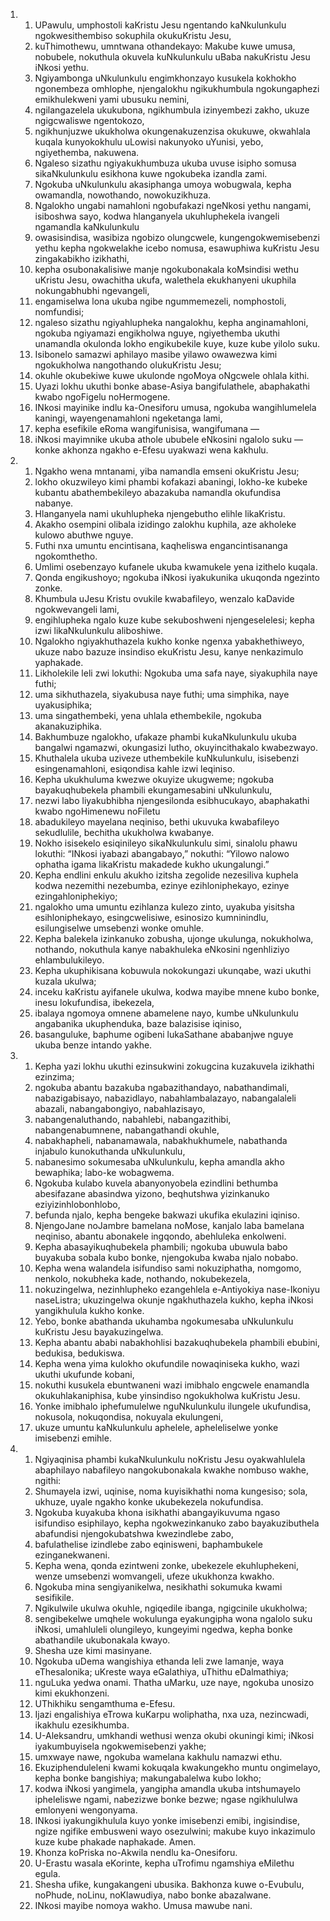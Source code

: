 <ol>
  <li>
    <ol>
      <li>UPawulu, umphostoli kaKristu Jesu ngentando kaNkulunkulu ngokwesithembiso sokuphila okukuKristu Jesu,</li>
      <li>kuThimothewu, umntwana othandekayo: Makube kuwe umusa, nobubele, nokuthula okuvela kuNkulunkulu uBaba nakuKristu Jesu iNkosi yethu.</li>
      <li>Ngiyambonga uNkulunkulu engimkhonzayo kusukela kokhokho ngonembeza omhlophe, njengalokhu ngikukhumbula ngokungaphezi emikhulekweni yami ubusuku nemini,</li>
      <li>ngilangazelela ukukubona, ngikhumbula izinyembezi zakho, ukuze ngigcwaliswe ngentokozo,</li>
      <li>ngikhunjuzwe ukukholwa okungenakuzenzisa okukuwe, okwahlala kuqala kunyokokhulu uLowisi nakunyoko uYunisi, yebo, ngiyethemba, nakuwena.</li>
      <li>Ngaleso sizathu ngiyakukhumbuza ukuba uvuse isipho somusa sikaNkulunkulu esikhona kuwe ngokubeka izandla zami.</li>
      <li>Ngokuba uNkulunkulu akasiphanga umoya wobugwala, kepha owamandla, nowothando, nowokuzikhuza.</li>
      <li>Ngalokho ungabi namahloni ngobufakazi ngeNkosi yethu nangami, isiboshwa sayo, kodwa hlanganyela ukuhluphekela ivangeli ngamandla kaNkulunkulu</li>
      <li>owasisindisa, wasibiza ngobizo olungcwele, kungengokwemisebenzi yethu kepha ngokwelakhe icebo nomusa, esawuphiwa kuKristu Jesu zingakabikho izikhathi,</li>
      <li>kepha osubonakalisiwe manje ngokubonakala koMsindisi wethu uKristu Jesu, owachitha ukufa, walethela ekukhanyeni ukuphila nokungabhubhi ngevangeli,</li>
      <li>engamiselwa lona ukuba ngibe ngummemezeli, nomphostoli, nomfundisi;</li>
      <li>ngaleso sizathu ngiyahlupheka nangalokhu, kepha anginamahloni, ngokuba ngiyamazi engikholwa nguye, ngiyethemba ukuthi unamandla okulonda lokho engikubekile kuye, kuze kube yilolo suku.</li>
      <li>Isibonelo samazwi aphilayo masibe yilawo owawezwa kimi ngokukholwa nangothando olukuKristu Jesu;</li>
      <li>okuhle okubekiwe kuwe ukulonde ngoMoya oNgcwele ohlala kithi.</li>
      <li>Uyazi lokhu ukuthi bonke abase-Asiya bangifulathele, abaphakathi kwabo ngoFigelu noHermogene.</li>
      <li>INkosi mayinike indlu ka-Onesiforu umusa, ngokuba wangihlumelela kaningi, wayengenamahloni ngeketanga lami,</li>
      <li>kepha esefikile eRoma wangifunisisa, wangifumana —</li>
      <li>iNkosi mayimnike ukuba athole ububele eNkosini ngalolo suku — konke akhonza ngakho e-Efesu uyakwazi wena kakhulu.</li>
    </ol>
  </li>
  <li>
    <ol>
      <li>Ngakho wena mntanami, yiba namandla emseni okuKristu Jesu;</li>
      <li>lokho okuzwileyo kimi phambi kofakazi abaningi, lokho-ke kubeke kubantu abathembekileyo abazakuba namandla okufundisa nabanye.</li>
      <li>Hlanganyela nami ukuhlupheka njengebutho elihle likaKristu.</li>
      <li>Akakho osempini olibala izidingo zalokhu kuphila, aze akholeke kulowo abuthwe nguye.</li>
      <li>Futhi nxa umuntu encintisana, kaqheliswa engancintisananga ngokomthetho.</li>
      <li>Umlimi osebenzayo kufanele ukuba kwamukele yena izithelo kuqala.</li>
      <li>Qonda engikushoyo; ngokuba iNkosi iyakukunika ukuqonda ngezinto zonke.</li>
      <li>Khumbula uJesu Kristu ovukile kwabafileyo, wenzalo kaDavide ngokwevangeli lami,</li>
      <li>engihlupheka ngalo kuze kube sekuboshweni njengeselelesi; kepha izwi likaNkulunkulu aliboshiwe.</li>
      <li>Ngalokho ngiyakhuthazela kukho konke ngenxa yabakhethiweyo, ukuze nabo bazuze insindiso ekuKristu Jesu, kanye nenkazimulo yaphakade.</li>
      <li>Likholekile leli zwi lokuthi: Ngokuba uma safa naye, siyakuphila naye futhi;</li>
      <li>uma sikhuthazela, siyakubusa naye futhi; uma simphika, naye uyakusiphika;</li>
      <li>uma singathembeki, yena uhlala ethembekile, ngokuba akanakuziphika.</li>
      <li>Bakhumbuze ngalokho, ufakaze phambi kukaNkulunkulu ukuba bangalwi ngamazwi, okungasizi lutho, okuyincithakalo kwabezwayo.</li>
      <li>Khuthalela ukuba uziveze uthembekile kuNkulunkulu, isisebenzi esingenamahloni, esiqondisa kahle izwi leqiniso.</li>
      <li>Kepha ukukhuluma kwezwe okuyize ukugweme; ngokuba bayakuqhubekela phambili ekungamesabini uNkulunkulu,</li>
      <li>nezwi labo liyakubhibha njengesilonda esibhucukayo, abaphakathi kwabo ngoHimenewu noFiletu</li>
      <li>abadukileyo mayelana neqiniso, bethi ukuvuka kwabafileyo sekudlulile, bechitha ukukholwa kwabanye.</li>
      <li>Nokho isisekelo esiqinileyo sikaNkulunkulu simi, sinalolu phawu lokuthi: “INkosi iyabazi abangabayo,” nokuthi: “Yilowo nalowo ophatha igama likaKristu makadede kukho ukungalungi.”</li>
      <li>Kepha endlini enkulu akukho izitsha zegolide nezesiliva kuphela kodwa nezemithi nezebumba, ezinye ezihloniphekayo, ezinye ezingahloniphekiyo;</li>
      <li>ngalokho uma umuntu ezihlanza kulezo zinto, uyakuba yisitsha esihloniphekayo, esingcwelisiwe, esinosizo kumninindlu, esilungiselwe umsebenzi wonke omuhle.</li>
      <li>Kepha balekela izinkanuko zobusha, ujonge ukulunga, nokukholwa, nothando, nokuthula kanye nabakhuleka eNkosini ngenhliziyo ehlambulukileyo.</li>
      <li>Kepha ukuphikisana kobuwula nokokungazi ukunqabe, wazi ukuthi kuzala ukulwa;</li>
      <li>inceku kaKristu ayifanele ukulwa, kodwa mayibe mnene kubo bonke, inesu lokufundisa, ibekezela,</li>
      <li>ibalaya ngomoya omnene abamelene nayo, kumbe uNkulunkulu angabanika ukuphenduka, baze balazisise iqiniso,</li>
      <li>basanguluke, baphume ogibeni lukaSathane ababanjwe nguye ukuba benze intando yakhe.</li>
    </ol>
  </li>
  <li>
    <ol>
      <li>Kepha yazi lokhu ukuthi ezinsukwini zokugcina kuzakuvela izikhathi ezinzima;</li>
      <li>ngokuba abantu bazakuba ngabazithandayo, nabathandimali, nabazigabisayo, nabazidlayo, nabahlambalazayo, nabangalaleli abazali, nabangabongiyo, nabahlazisayo,</li>
      <li>nabangenaluthando, nabahlebi, nabangazithibi, nabangenabumnene, nabangathandi okuhle,</li>
      <li>nabakhapheli, nabanamawala, nabakhukhumele, nabathanda injabulo kunokuthanda uNkulunkulu,</li>
      <li>nabanesimo sokumesaba uNkulunkulu, kepha amandla akho bewaphika; labo-ke wobagwema.</li>
      <li>Ngokuba kulabo kuvela abanyonyobela ezindlini bethumba abesifazane abasindwa yizono, beqhutshwa yizinkanuko eziyizinhlobonhlobo,</li>
      <li>befunda njalo, kepha bengeke bakwazi ukufika ekulazini iqiniso.</li>
      <li>NjengoJane noJambre bamelana noMose, kanjalo laba bamelana neqiniso, abantu abonakele ingqondo, abehluleka enkolweni.</li>
      <li>Kepha abasayikuqhubekela phambili; ngokuba ubuwula babo buyakuba sobala kubo bonke, njengokuba kwaba njalo nobabo.</li>
      <li>Kepha wena walandela isifundiso sami nokuziphatha, nomgomo, nenkolo, nokubheka kade, nothando, nokubekezela,</li>
      <li>nokuzingelwa, nezinhlupheko ezangehlela e-Antiyokiya nase-Ikoniyu naseListra; ukuzingelwa okunje ngakhuthazela kukho, kepha iNkosi yangikhulula kukho konke.</li>
      <li>Yebo, bonke abathanda ukuhamba ngokumesaba uNkulunkulu kuKristu Jesu bayakuzingelwa.</li>
      <li>Kepha abantu ababi nabakhohlisi bazakuqhubekela phambili ebubini, bedukisa, bedukiswa.</li>
      <li>Kepha wena yima kulokho okufundile nowaqiniseka kukho, wazi ukuthi ukufunde kobani,</li>
      <li>nokuthi kusukela ebuntwaneni wazi imibhalo engcwele enamandla okukuhlakaniphisa, kube yinsindiso ngokukholwa kuKristu Jesu.</li>
      <li>Yonke imibhalo iphefumulelwe nguNkulunkulu ilungele ukufundisa, nokusola, nokuqondisa, nokuyala ekulungeni,</li>
      <li>ukuze umuntu kaNkulunkulu aphelele, apheleliselwe yonke imisebenzi emihle.</li>
    </ol>
  </li>
  <li>
    <ol>
      <li>Ngiyaqinisa phambi kukaNkulunkulu noKristu Jesu oyakwahlulela abaphilayo nabafileyo nangokubonakala kwakhe nombuso wakhe, ngithi:</li>
      <li>Shumayela izwi, uqinise, noma kuyisikhathi noma kungesiso; sola, ukhuze, uyale ngakho konke ukubekezela nokufundisa.</li>
      <li>Ngokuba kuyakuba khona isikhathi abangayikuvuma ngaso isifundiso esiphilayo, kepha ngokwezinkanuko zabo bayakuzibuthela abafundisi njengokubatshwa kwezindlebe zabo,</li>
      <li>bafulathelise izindlebe zabo eqinisweni, baphambukele ezinganekwaneni.</li>
      <li>Kepha wena, qonda ezintweni zonke, ubekezele ekuhluphekeni, wenze umsebenzi womvangeli, ufeze ukukhonza kwakho.</li>
      <li>Ngokuba mina sengiyanikelwa, nesikhathi sokumuka kwami sesifikile.</li>
      <li>Ngikulwile ukulwa okuhle, ngiqedile ibanga, ngigcinile ukukholwa;</li>
      <li>sengibekelwe umqhele wokulunga eyakungipha wona ngalolo suku iNkosi, umahluleli olungileyo, kungeyimi ngedwa, kepha bonke abathandile ukubonakala kwayo.</li>
      <li>Shesha uze kimi masinyane.</li>
      <li>Ngokuba uDema wangishiya ethanda leli zwe lamanje, waya eThesalonika; uKreste waya eGalathiya, uThithu eDalmathiya;</li>
      <li>nguLuka yedwa onami. Thatha uMarku, uze naye, ngokuba unosizo kimi ekukhonzeni.</li>
      <li>UThikhiku sengamthuma e-Efesu.</li>
      <li>Ijazi engalishiya eTrowa kuKarpu woliphatha, nxa uza, nezincwadi, ikakhulu ezesikhumba.</li>
      <li>U-Aleksandru, umkhandi wethusi wenza okubi okuningi kimi; iNkosi iyakumbuyisela ngokwemisebenzi yakhe;</li>
      <li>umxwaye nawe, ngokuba wamelana kakhulu namazwi ethu.</li>
      <li>Ekuziphenduleleni kwami kokuqala kwakungekho muntu ongimelayo, kepha bonke bangishiya; makungabalelwa kubo lokho;</li>
      <li>kodwa iNkosi yangimela, yangipha amandla ukuba intshumayelo ipheleliswe ngami, nabezizwe bonke bezwe; ngase ngikhululwa emlonyeni wengonyama.</li>
      <li>INkosi iyakungikhulula kuyo yonke imisebenzi emibi, ingisindise, ngize ngifike embusweni wayo osezulwini; makube kuyo inkazimulo kuze kube phakade naphakade. Amen.</li>
      <li>Khonza koPriska no-Akwila nendlu ka-Onesiforu.</li>
      <li>U-Erastu wasala eKorinte, kepha uTrofimu ngamshiya eMilethu egula.</li>
      <li>Shesha ufike, kungakangeni ubusika. Bakhonza kuwe o-Evubulu, noPhude, noLinu, noKlawudiya, nabo bonke abazalwane.</li>
      <li>INkosi mayibe nomoya wakho. Umusa mawube nani.</li>
    </ol>
  </li>
</ol>